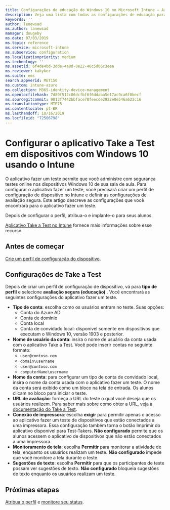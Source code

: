 ```yaml
---
title: Configurações de educação do Windows 10 no Microsoft Intune – Azure | Microsoft Docs
description: Veja uma lista com todas as configurações de educação para dispositivos Windows 10. Use essas configurações em um perfil de configuração do dispositivo com um aplicativo Take a Test, escolha como os usuários ou os alunos entram, monitore a tela durante o teste e muito mais no Intune.
keywords: ''
author: lenewsad
ms.author: lanewsad
manager: dougeby
ms.date: 07/03/2019
ms.topic: reference
ms.service: microsoft-intune
ms.subservice: configuration
ms.localizationpriority: medium
ms.technology: ''
ms.assetid: 6f4de4bd-3dde-4a8d-8e22-46c5d06c3eea
ms.reviewer: kakyker
ms.suite: ems
search.appverid: MET150
ms.custom: intune-azure
ms.collection: M365-identity-device-management
ms.openlocfilehash: 7d89f512c06dcfbf6f6ddaba5e17ac9ca6f0becf
ms.sourcegitcommit: 9013f7442bbface78feecde2922e8e546a622c16
ms.translationtype: MTE75
ms.contentlocale: pt-BR
ms.lasthandoff: 10/16/2019
ms.locfileid: "72506798"
---
```

# <a name="configure-the-take-a-test-app-on-windows-10-devices-using-intune"></a>Configurar o aplicativo Take a Test em dispositivos com Windows 10 usando o Intune

O aplicativo fazer um teste permite que você administre com segurança testes online nos dispositivos Windows 10 de sua sala de aula. Para configurar o aplicativo fazer um teste, você precisará criar um perfil de configuração de dispositivo no Intune e definir as configurações de avaliação segura. Este artigo descreve as configurações que você encontrará para o aplicativo fazer um teste. 

Depois de configurar o perfil, atribua-o e implante-o para seus alunos. 

[Aplicativo Take a Test no Intune](education-settings-configure.md) fornece mais informações sobre esse recurso.

## <a name="before-you-begin"></a>Antes de começar

[Crie um perfil de configuração do dispositivo](education-settings-configure.md#create-a-device-profile).

## <a name="take-a-test-settings"></a>Configurações de Take a Test
Depois de criar um perfil de configuração de dispositivo, vá para **tipo de perfil** e selecione **avaliação segura (educação)** . Você encontrará as seguintes configurações do aplicativo fazer um teste. 


- **Tipo de conta**: escolha como os usuários entram no teste. Suas opções:
  - Conta do Azure AD
  - Conta de domínio
  - Conta local
  - Conta de convidado local: disponível somente em dispositivos que executam o Windows 10, versão 1903 e posterior.    
- **Nome de usuário da conta**: insira o nome de usuário da conta usada com o aplicativo Take a Test. Você pode inserir contas no seguinte formato:
  - `user@contoso.com`
  - `domain\username`
  - `user@contoso.com`
  - `computerName\username`
- **Nome da conta**: para configurar um tipo de conta de convidado local, insira o nome da conta usada com o aplicativo fazer um teste. O nome da conta será exibido como um bloco na tela de entrada. Os alunos clicam no bloco para iniciar o teste.  
- **URL de avaliação**: forneça a URL do teste o qual você deseja que os usuários realizem. Para saber mais sobre como obter a URL, veja a [documentação do Take a Test](https://docs.microsoft.com/education/windows/take-tests-in-windows-10).
- **Conexão de impressora**: escolha **exigir** para permitir apenas o acesso ao aplicativo fazer um teste de dispositivos que estão conectados a uma impressora. Essa configuração também torna o botão Imprimir do aplicativo disponível para Test-Takers. **Não configurado** permite que os alunos acessem o aplicativo de dispositivos que não estão conectados a uma impressora.  
- **Monitoramento de tela**: escolha **Permitir** para monitorar a atividade de tela, enquanto os usuários realizam um teste. **Não configurado** impede que você monitore a tela durante o teste.
- **Sugestões de texto**: escolha **Permitir** para que os participantes de teste possam ver sugestões de texto. **Não configurado** bloqueia sugestões de texto enquanto os usuários realizam um teste.

## <a name="next-steps"></a>Próximas etapas

[Atribua o perfil](device-profile-assign.md) e [monitore seu status](device-profile-monitor.md).
